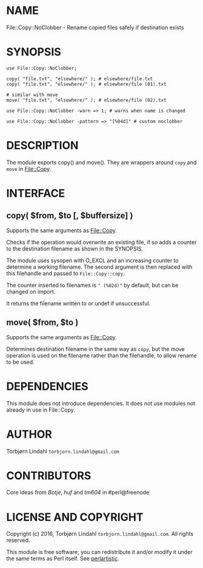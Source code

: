 # NAME

File::Copy::NoClobber - Rename copied files safely if destination exists

# SYNOPSIS

    use File::Copy::NoClobber;

    copy( "file.txt", "elsewhere/" ); # elsewhere/file.txt
    copy( "file.txt", "elsewhere/" ); # elsewhere/file (01).txt

    # similar with move
    move( "file.txt", "elsewhere/" ); # elsewhere/file (02).txt

    use File::Copy::NoClobber -warn => 1; # warns when name is changed

    use File::Copy::NoClobber -pattern => "[%04d]" # custom noclobber

# DESCRIPTION

The module exports copy() and move(). They are wrappers around `copy`
and `move` in [File::Copy](https://metacpan.org/pod/File::Copy).

# INTERFACE

## copy( $from, $to \[, $buffersize\] )

Supports the same arguments as [File::Copy](https://metacpan.org/pod/File::Copy).

Checks if the operation would overwrite an existing file, if so adds a
counter to the destination filename as shown in the SYNOPSIS.

The module uses sysopen with O\_EXCL and an increasing counter to
determine a working filename. The second argument is then replaced
with this filehandle and passed to `File::Copy::copy`.

The counter inserted to filenames is `" (%02d)"` by default, but can
be changed on import.

It returns the filename written to or undef if unsuccessful.

## move( $from, $to )

Supports the same arguments as [File::Copy](https://metacpan.org/pod/File::Copy).

Determines destination filename in the same way as `copy`, but the
move operation is used on the filename rather than the filehandle, to
allow rename to be used.

# DEPENDENCIES

This module does not introduce dependencies. It does not use modules
not already in use in File::Copy.

# AUTHOR

Torbjørn Lindahl `torbjorn.lindahl@gmail.com`

# CONTRIBUTORS

Core ideas from _Botje_, _huf_ and _tm604_ in #perl@freenode

# LICENSE AND COPYRIGHT

Copyright (c) 2016, Torbjørn Lindahl `torbjorn.lindahl@gmail.com`.
All rights reserved.

This module is free software; you can redistribute it and/or modify it
under the same terms as Perl itself. See [perlartistic](https://metacpan.org/pod/perlartistic).
